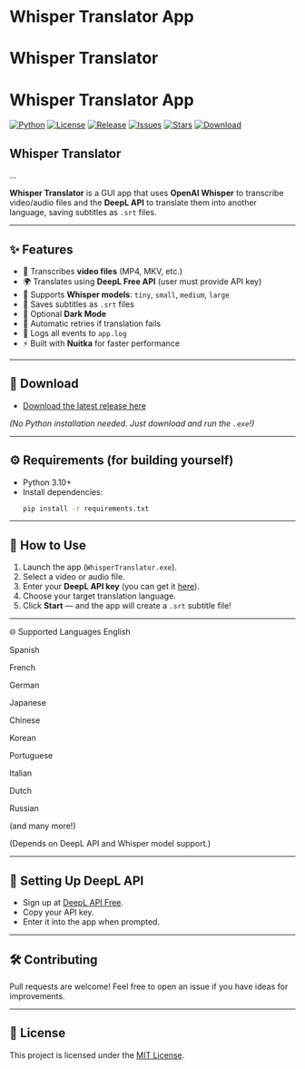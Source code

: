 # Whisper Translator App

# Whisper Translator

# Whisper Translator App

[![Python](https://img.shields.io/badge/Python-3.10-blue)](https://www.python.org/)
[![License](https://img.shields.io/badge/License-MIT-yellow)](https://opensource.org/licenses/MIT)
[![Release](https://img.shields.io/badge/Release-v1.0.0-blue)](https://github.com/TheDeceived-Be/Whisper-Translator/releases)
[![Issues](https://img.shields.io/badge/Issues-0%20open-brightgreen)](https://github.com/TheDeceived-Be/Whisper-Translator/issues)
[![Stars](https://img.shields.io/github/stars/TheDeceived-Be/Whisper-Translator?style=social)](https://github.com/TheDeceived-Be/Whisper-Translator/stargazers)
[![Download](https://img.shields.io/badge/Download-Whisper--Translator-blue?logo=github)](https://github.com/TheDeceived-Be/Whisper-Translator/releases/latest)

## Whisper Translator
...





**Whisper Translator** is a GUI app that uses **OpenAI Whisper** to transcribe video/audio files and the **DeepL API** to translate them into another language, saving subtitles as `.srt` files.

---

## ✨ Features

- 🎥 Transcribes **video files** (MP4, MKV, etc.)
- 🌍 Translates using **DeepL Free API** (user must provide API key)
- 🧐 Supports **Whisper models**: `tiny`, `small`, `medium`, `large`
- 📝 Saves subtitles as `.srt` files
- 🌙 Optional **Dark Mode**
- 🔄 Automatic retries if translation fails
- 💜 Logs all events to `app.log`
- ⚡ Built with **Nuitka** for faster performance

---

## 👅 Download

- [Download the latest release here](https://github.com/TheDeceived-Be/Whisper-Translator/releases/latest)

*(No Python installation needed. Just download and run the `.exe`!)*

---

## ⚙️ Requirements (for building yourself)

- Python 3.10+
- Install dependencies:
  ```bash
  pip install -r requirements.txt
  ```

---


## 🚀 How to Use

1. Launch the app (`WhisperTranslator.exe`).
2. Select a video or audio file.
3. Enter your **DeepL API key** (you can get it [here](https://www.deepl.com/pro-api)).
4. Choose your target translation language.
5. Click **Start** — and the app will create a `.srt` subtitle file!

---


🌐 Supported Languages
English

Spanish

French

German

Japanese

Chinese

Korean

Portuguese

Italian

Dutch

Russian

(and many more!)

(Depends on DeepL API and Whisper model support.)

---

## 🔑 Setting Up DeepL API

- Sign up at [DeepL API Free](https://www.deepl.com/pro-api).
- Copy your API key.
- Enter it into the app when prompted.

---

## 🛠️ Contributing

Pull requests are welcome! Feel free to open an issue if you have ideas for improvements.

---

## 📜 License

This project is licensed under the [MIT License](LICENSE).

